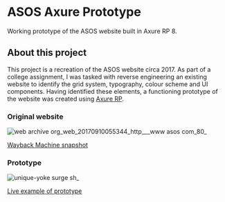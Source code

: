 # ASOS Axure Prototype

Working prototype of the ASOS website built in Axure RP 8.

## About this project

This project is a recreation of the ASOS website circa 2017. As part of a college assignment, I was tasked with reverse engineering an existing website to identify the grid system, typography, colour scheme and UI components. Having identified these elements, a functioning prototype of the website was created using [Axure RP](https://www.axure.com/).

### Original website

![web archive org_web_20170910055344_http___www asos com_80_](https://user-images.githubusercontent.com/30879081/142458787-cd6ad8c9-1df6-4617-9bbc-afaaddefc3ee.png)

[Wayback Machine snapshot](https://web.archive.org/web/20170910055344/http://www.asos.com/)

### Prototype

![unique-yoke surge sh_](https://user-images.githubusercontent.com/30879081/142458794-c17f78c7-ae20-4ece-90ef-622c11b48c2a.png)

[Live example of prototype](http://unique-yoke.surge.sh)
